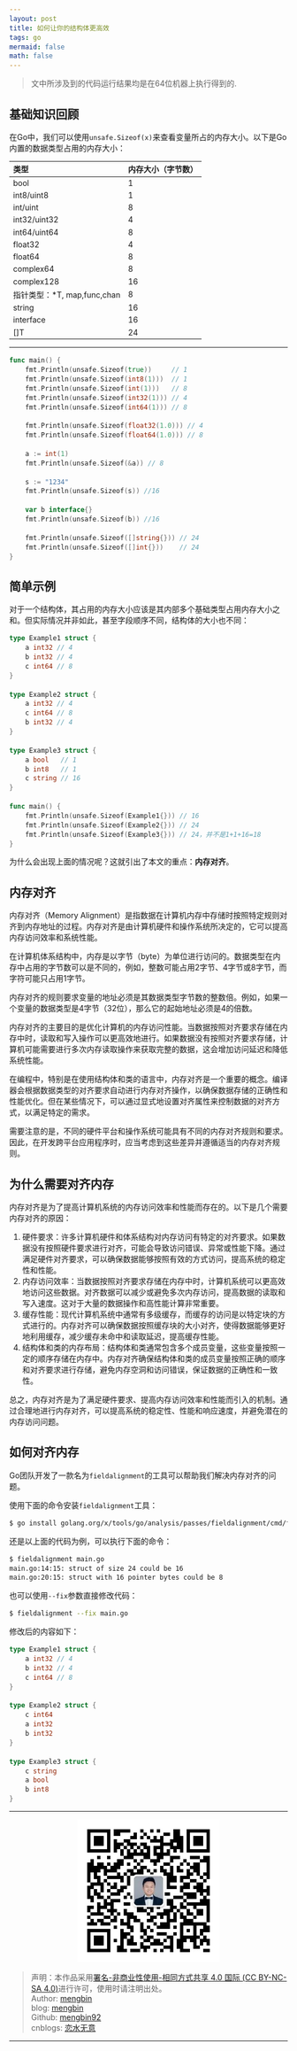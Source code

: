 ```yaml
---
layout: post
title: 如何让你的结构体更高效
tags: go
mermaid: false
math: false
---  
```


> 文中所涉及到的代码运行结果均是在64位机器上执行得到的.

## 基础知识回顾  

在Go中，我们可以使用`unsafe.Sizeof(x)`来查看变量所占的内存大小。以下是Go内置的数据类型占用的内存大小：  

| 类型                        | 内存大小（字节数） |
| :-------------------------- | :----------------- |
| bool                        | 1                  |
| int8/uint8                  | 1                  |
| int/uint                    | 8                  |
| int32/uint32                | 4                  |
| int64/uint64                | 8                  |
| float32                     | 4                  |
| float64                     | 8                  |
| complex64                   | 8                  |
| complex128                  | 16                 |
| 指针类型：*T, map,func,chan | 8                  |
| string                      | 16                 |
| interface                   | 16                 |
| []T                         | 24                 |   

---

```go  
func main() {
	fmt.Println(unsafe.Sizeof(true))     // 1
	fmt.Println(unsafe.Sizeof(int8(1)))  // 1
	fmt.Println(unsafe.Sizeof(int(1)))   // 8
	fmt.Println(unsafe.Sizeof(int32(1))) // 4
	fmt.Println(unsafe.Sizeof(int64(1))) // 8

	fmt.Println(unsafe.Sizeof(float32(1.0))) // 4
	fmt.Println(unsafe.Sizeof(float64(1.0))) // 8

	a := int(1)
	fmt.Println(unsafe.Sizeof(&a)) // 8

	s := "1234"
	fmt.Println(unsafe.Sizeof(s)) //16

	var b interface{}
	fmt.Println(unsafe.Sizeof(b)) //16

	fmt.Println(unsafe.Sizeof([]string{})) // 24
	fmt.Println(unsafe.Sizeof([]int{}))    // 24
}
```

## 简单示例  

对于一个结构体，其占用的内存大小应该是其内部多个基础类型占用内存大小之和。但实际情况并非如此，甚至字段顺序不同，结构体的大小也不同：  

```go
type Example1 struct {
	a int32 // 4
	b int32 // 4
	c int64 // 8
}

type Example2 struct {
	a int32 // 4
	c int64 // 8
	b int32 // 4
}

type Example3 struct {
	a bool   // 1
	b int8   // 1
	c string // 16
}

func main() {
	fmt.Println(unsafe.Sizeof(Example1{})) // 16
	fmt.Println(unsafe.Sizeof(Example2{})) // 24
    fmt.Println(unsafe.Sizeof(Example3{})) // 24，并不是1+1+16=18
}
```

为什么会出现上面的情况呢？这就引出了本文的重点：**内存对齐**。

## 内存对齐  

内存对齐（Memory Alignment）是指数据在计算机内存中存储时按照特定规则对齐到内存地址的过程。内存对齐是由计算机硬件和操作系统所决定的，它可以提高内存访问效率和系统性能。  

在计算机体系结构中，内存是以字节（byte）为单位进行访问的。数据类型在内存中占用的字节数可以是不同的，例如，整数可能占用2字节、4字节或8字节，而字符可能只占用1字节。  

内存对齐的规则要求变量的地址必须是其数据类型字节数的整数倍。例如，如果一个变量的数据类型是4字节（32位），那么它的起始地址必须是4的倍数。  

内存对齐的主要目的是优化计算机的内存访问性能。当数据按照对齐要求存储在内存中时，读取和写入操作可以更高效地进行。如果数据没有按照对齐要求存储，计算机可能需要进行多次内存读取操作来获取完整的数据，这会增加访问延迟和降低系统性能。  

在编程中，特别是在使用结构体和类的语言中，内存对齐是一个重要的概念。编译器会根据数据类型的对齐要求自动进行内存对齐操作，以确保数据存储的正确性和性能优化。但在某些情况下，可以通过显式地设置对齐属性来控制数据的对齐方式，以满足特定的需求。  

需要注意的是，不同的硬件平台和操作系统可能具有不同的内存对齐规则和要求。因此，在开发跨平台应用程序时，应当考虑到这些差异并遵循适当的内存对齐规则。  

## 为什么需要对齐内存  

内存对齐是为了提高计算机系统的内存访问效率和性能而存在的。以下是几个需要内存对齐的原因：  

1. 硬件要求：许多计算机硬件和体系结构对内存访问有特定的对齐要求。如果数据没有按照硬件要求进行对齐，可能会导致访问错误、异常或性能下降。通过满足硬件对齐要求，可以确保数据能够按照有效的方式访问，提高系统的稳定性和性能。
2. 内存访问效率：当数据按照对齐要求存储在内存中时，计算机系统可以更高效地访问这些数据。对齐数据可以减少或避免多次内存访问，提高数据的读取和写入速度。这对于大量的数据操作和高性能计算非常重要。
3. 缓存性能：现代计算机系统中通常有多级缓存，而缓存的访问是以特定块的方式进行的。内存对齐可以确保数据按照缓存块的大小对齐，使得数据能够更好地利用缓存，减少缓存未命中和读取延迟，提高缓存性能。
4. 结构体和类的内存布局：结构体和类通常包含多个成员变量，这些变量按照一定的顺序存储在内存中。内存对齐确保结构体和类的成员变量按照正确的顺序和对齐要求进行存储，避免内存空洞和访问错误，保证数据的正确性和一致性。

总之，内存对齐是为了满足硬件要求、提高内存访问效率和性能而引入的机制。通过合理地进行内存对齐，可以提高系统的稳定性、性能和响应速度，并避免潜在的内存访问问题。  

## 如何对齐内存  

Go团队开发了一款名为`fieldalignment`的工具可以帮助我们解决内存对齐的问题。  

使用下面的命令安装`fieldalignment`工具：  

```bash
$ go install golang.org/x/tools/go/analysis/passes/fieldalignment/cmd/fieldalignment@latest
```

还是以上面的代码为例，可以执行下面的命令：  

```bash
$ fieldalignment main.go  
main.go:14:15: struct of size 24 could be 16  
main.go:20:15: struct with 16 pointer bytes could be 8
```

也可以使用`--fix`参数直接修改代码：  

```bash
$ fieldalignment --fix main.go
```  

修改后的内容如下：  

```go  
type Example1 struct {
	a int32 // 4
	b int32 // 4
	c int64 // 8
}

type Example2 struct {
	c int64
	a int32
	b int32
}

type Example3 struct {
	c string
	a bool
	b int8
}
```  

---

<div align="center">
  <img src="../img/qrcode_wechat.jpg" alt="孟斯特">
</div>

> 声明：本作品采用[署名-非商业性使用-相同方式共享 4.0 国际 (CC BY-NC-SA 4.0)](https://creativecommons.org/licenses/by-nc-sa/4.0/deed.zh)进行许可，使用时请注明出处。  
> Author: [mengbin](mengbin1992@outlook.com)  
> blog: [mengbin](https://mengbin.top)  
> Github: [mengbin92](https://mengbin92.github.io/)  
> cnblogs: [恋水无意](https://www.cnblogs.com/lianshuiwuyi/)  

---
